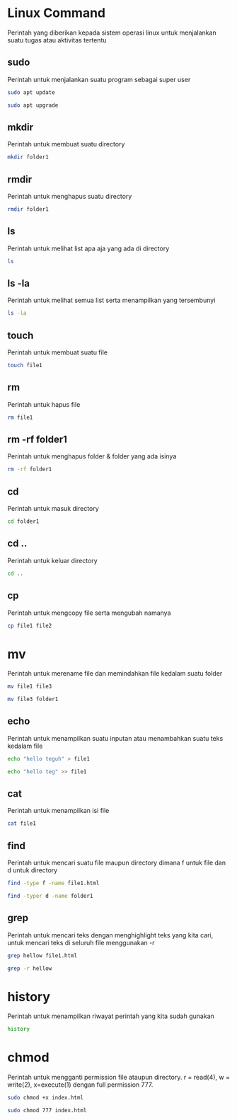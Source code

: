# Linux Command
Perintah yang diberikan kepada sistem operasi linux untuk menjalankan suatu tugas atau aktivitas tertentu

## sudo
Perintah untuk menjalankan suatu program sebagai super user
```bash
sudo apt update
```
```bash
sudo apt upgrade
```

## mkdir
Perintah untuk membuat suatu directory
```bash
mkdir folder1
```

## rmdir
Perintah untuk menghapus suatu directory
```bash
rmdir folder1
```

## ls
Perintah untuk melihat list apa aja yang ada di directory
```bash
ls
```

## ls -la
Perintah untuk melihat semua list serta menampilkan yang tersembunyi
```bash
ls -la
```

## touch
Perintah untuk membuat suatu file
```bash
touch file1
```

## rm
Perintah untuk hapus file
```bash
rm file1
```

## rm -rf folder1
Perintah untuk menghapus folder & folder yang ada isinya
```bash
rm -rf folder1
```

## cd
Perintah untuk masuk directory
```bash
cd folder1
```

## cd ..
Perintah untuk keluar directory
```bash
cd ..
```

## cp
Perintah untuk mengcopy file serta mengubah namanya
```bash
cp file1 file2
```

# mv
Perintah untuk merename file dan memindahkan file kedalam suatu folder
```bash
mv file1 file3
```
```bash
mv file3 folder1
```

## echo
Perintah untuk menampilkan suatu inputan atau menambahkan suatu teks kedalam file
```bash
echo "hello teguh" > file1
```
```bash
echo "hello teg" >> file1
```

## cat
Perintah untuk menampilkan isi file
```bash
cat file1
```
## find
Perintah untuk mencari suatu file maupun directory dimana f untuk file dan d untuk directory
```bash
find -type f -name file1.html
```
```bash
find -typer d -name folder1
```

## grep
Perintah untuk mencari teks dengan menghighlight teks yang kita cari, untuk mencari teks di seluruh file menggunakan -r
```bash
grep hellow file1.html
```
```bash
grep -r hellow
```

# history
Perintah untuk menampilkan riwayat perintah yang kita sudah gunakan
```bash
history
```

# chmod
Perintah untuk mengganti permission file ataupun directory. r = read(4), w = write(2), x=execute(1) dengan full permission 777.
```bash
sudo chmod +x index.html
```
```bash
sudo chmod 777 index.html
```
